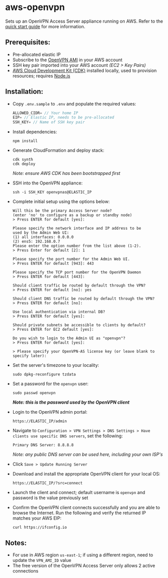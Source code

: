 # aws-openvpn
Sets up an OpenVPN Access Server appliance running on AWS. Refer to the [quick start guide](https://openvpn.net/vpn-server-resources/amazon-web-services-ec2-byol-appliance-quick-start-guide/) for more information.


## Prerequisites:
- Pre-allocated elastic IP
- Subscribe to the [OpenVPN AMI](https://aws.amazon.com/marketplace/pp/B00MI40CAE) in your AWS account
- SSH key pair imported into your AWS account *(EC2 > Key Pairs)*
- [AWS Cloud Development Kit (CDK)](https://github.com/awslabs/aws-cdk) installed locally, used to provision resources; requires [Node.js](https://github.com/creationix/nvm)


## Installation:
- Copy `.env.sample` to `.env` and populate the required values:
  ```js
  ALLOWED_CIDR= // Your home IP
  EIP= // Elastic IP, needs to be pre-allocated
  SSH_KEY= // Name of SSH key pair
  ```
- Install dependencies:
  ```
  npm install
  ```
- Generate CloudFormation and deploy stack:
  ```
  cdk synth
  cdk deploy
  ```
  *Note: ensure AWS CDK has been bootstrapped first*

- SSH into the OpenVPN appliance:
  ```
  ssh -i SSH_KEY openvpnas@ELASTIC_IP
  ```

- Complete initial setup using the options below:
  ```
  Will this be the primary Access Server node?
  (enter 'no' to configure as a backup or standby node)
  > Press ENTER for default [yes]: 

  Please specify the network interface and IP address to be
  used by the Admin Web UI:
  (1) all interfaces: 0.0.0.0
  (2) ens5: 192.168.0.7
  Please enter the option number from the list above (1-2).
  > Press Enter for default [2]: 1

  Please specify the port number for the Admin Web UI.
  > Press ENTER for default [943]: 443

  Please specify the TCP port number for the OpenVPN Daemon
  > Press ENTER for default [443]: 

  Should client traffic be routed by default through the VPN?
  > Press ENTER for default [no]: yes

  Should client DNS traffic be routed by default through the VPN?
  > Press ENTER for default [no]: 

  Use local authentication via internal DB?
  > Press ENTER for default [yes]: 

  Should private subnets be accessible to clients by default?
  > Press ENTER for EC2 default [yes]: 

  Do you wish to login to the Admin UI as "openvpn"?
  > Press ENTER for default [yes]: 

  > Please specify your OpenVPN-AS license key (or leave blank to specify later): 
  ```

- Set the server's timezone to your locality:
  ```
  sudo dpkg-reconfigure tzdata
  ```

- Set a password for the `openvpn` user:
  ```
  sudo passwd openvpn
  ```
  ***Note: this is the password used by the OpenVPN client***

- Login to the OpenVPN admin portal:
  ```
  https://ELASTIC_IP/admin
  ```

- Navigate to `Configuration > VPN Settings > DNS Settings > Have clients use specific DNS servers`, set the following:
  ```
  Primary DNS Server: 8.8.8.8
  ```
  *Note: any public DNS server can be used here, including your own ISP's*

- Click `Save > Update Running Server`

- Download and install the appropriate OpenVPN client for your local OS:
  ```
  https://ELASTIC_IP/?src=connect
  ```

- Launch the client and connect; default username is `openvpn` and password is the value previously set

- Confirm the OpenVPN client connects successfully and you are able to browse the Internet. Run the following and verify the returned IP matches your AWS EIP:
  ```
  curl https://ifconfig.io
  ```


## Notes:
- For use in AWS region `us-east-1`; if using a different region, need to update the `VPN_AMI_ID` value
- The free version of the OpenVPN Access Server only allows 2 active connections
